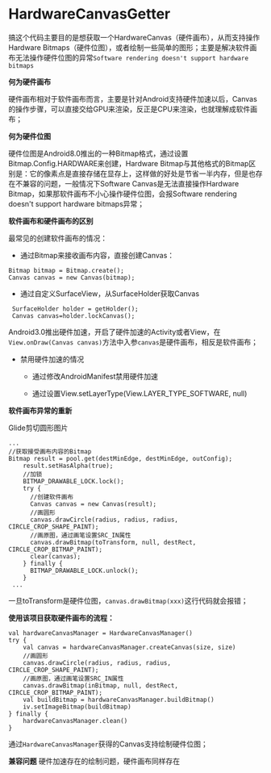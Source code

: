 # HardwareCanvasGetter
搞这个代码主要目的是想获取一个HardwareCanvas（硬件画布），从而支持操作Hardware Bitmaps（硬件位图），或者绘制一些简单的图形；主要是解决软件画布无法操作硬件位图的异常`Software rendering doesn't support hardware bitmaps`

**何为硬件画布**

硬件画布相对于软件画布而言，主要是针对Android支持硬件加速以后，Canvas的操作步骤，可以直接交给GPU来渲染，反正是CPU来渲染，也就理解成软件画布；

**何为硬件位图**

硬件位图是Android8.0推出的一种Bitmap格式，通过设置Bitmap.Config.HARDWARE来创建，Hardware Bitmap与其他格式的Bitmap区别是：它的像素点是直接存储在显存上，这样做的好处是节省一半内存，但是也存在不兼容的问题，一般情况下Software Canvas是无法直接操作Hardware Bitmap，如果那软件画布不小心操作硬件位图，会报Software rendering doesn't support hardware bitmaps异常；

**软件画布和硬件画布的区别**

最常见的创建软件画布的情况：

- 通过Bitmap来接收画布内容，直接创建Canvas：
```
Bitmap bitmap = Bitmap.create();
Canvas canvas = new Canvas(bitmap);
```
- 通过自定义SurfaceView，从SurfaceHolder获取Canvas
```
 SurfaceHolder holder = getHolder();
 Canvas canvas=holder.lockCanvas();
```

Android3.0推出硬件加速，开启了硬件加速的Activity或者View，在`View.onDraw(Canvas canvas)`方法中入参`canvas`是硬件画布，相反是软件画布；

- 禁用硬件加速的情况
  - 通过修改AndroidManifest禁用硬件加速

  - 通过设置View.setLayerType(View.LAYER_TYPE_SOFTWARE, null)
  
**软件画布异常的重新**

Glide剪切圆形图片

```
...
//获取接受画布内容的Bitmap
Bitmap result = pool.get(destMinEdge, destMinEdge, outConfig);
    result.setHasAlpha(true);
    //加锁
    BITMAP_DRAWABLE_LOCK.lock();
    try {
      //创建软件画布
      Canvas canvas = new Canvas(result);
      //画圆形
      canvas.drawCircle(radius, radius, radius, CIRCLE_CROP_SHAPE_PAINT);
      //画原图，通过画笔设置SRC_IN属性
      canvas.drawBitmap(toTransform, null, destRect, CIRCLE_CROP_BITMAP_PAINT);
      clear(canvas);
    } finally {
      BITMAP_DRAWABLE_LOCK.unlock();
    }
 ...
```
一旦toTransform是硬件位图，`canvas.drawBitmap(xxx)`这行代码就会报错；

**使用该项目获取硬件画布的流程：**
```
val hardwareCanvasManager = HardwareCanvasManager()
try {
    val canvas = hardwareCanvasManager.createCanvas(size, size)
    //画圆形
    canvas.drawCircle(radius, radius, radius, CIRCLE_CROP_SHAPE_PAINT);
    //画原图，通过画笔设置SRC_IN属性
    canvas.drawBitmap(inBitmap, null, destRect, CIRCLE_CROP_BITMAP_PAINT);
    val buildBitmap = hardwareCanvasManager.buildBitmap()
    iv.setImageBitmap(buildBitmap)
} finally {
    hardwareCanvasManager.clean()
}
```
通过`HardwareCanvasManager`获得的Canvas支持绘制硬件位图；

**兼容问题**
硬件加速存在的绘制问题，硬件画布同样存在



